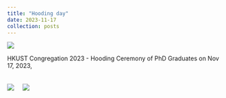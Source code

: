 ```yaml
---
title: "Hooding day"
date: 2023-11-17
collection: posts
---
```


<div style="display: flex; flex-wrap: wrap; gap: 20px;">
  <div>
    <img src="/images/Photo1.jpg" style="max-width: 400px; max-height: 300px;">
    <p> HKUST Congregation 2023 - Hooding Ceremony of PhD Graduates on Nov 17, 2023, </p>
  </div>
  <div>
    <img src="/images/Photo2.jpg" style="max-width: 400px; max-height: 300px;">
  </div>
  <div>
    <img src="/images/Photo3.jpg" style="max-width: 400px; max-height: 300px;">
  </div>
</div>
